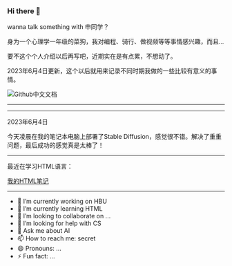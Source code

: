 ### Hi there 👋

wanna talk something with 申同学？

身为一个心理学一年级的菜狗，我对编程、骑行、做视频等等事情感兴趣，而且...

要不这个个人介绍以后再写吧，近期实在是有点累，不想动了。

2023年6月4日更新，这个以后就用来记录不同时期我做的一些比较有意义的事情。

![Github中文文档](https://docs.github.com/zh)

---

---

2023年6月4日

今天凌晨在我的笔记本电脑上部署了Stable Diffusion，感觉很不错。解决了重重问题，最后成功的感觉真是太棒了！

---

最近在学习HTML语言：

[我的HTML笔记](https://linfengyue.gitbook.io/html-notes/)

---

- 🔭 I’m currently working on HBU
- 🌱 I’m currently learning HTML
- 👯 I’m looking to collaborate on ...
- 🤔 I’m looking for help with CS
- 💬 Ask me about AI
- 📫 How to reach me: secret
- 😄 Pronouns: ...
- ⚡ Fun fact: ...

